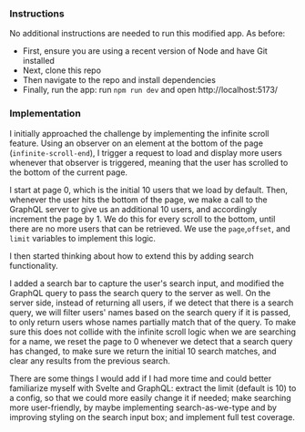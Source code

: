 ### Instructions
No additional instructions are needed to run this modified app. As before:
- First, ensure you are using a recent version of Node and have Git installed
- Next, clone this repo
- Then navigate to the repo and install dependencies
- Finally, run the app: run `npm run dev` and open http://localhost:5173/

### Implementation
I initially approached the challenge by implementing the infinite scroll feature. Using an observer on an element at the bottom of the page (`infinite-scroll-end`), I trigger a request to load and display more users whenever that observer is triggered, meaning that the user has scrolled to the bottom of the current page.

I start at page 0, which is the initial 10 users that we load by default. Then, whenever the user hits the bottom of the page, we make a call to the GraphQL server to give us an additional 10 users, and accordingly increment the page by 1. We do this for every scroll to the bottom, until there are no more users that can be retrieved. We use the `page`,`offset`, and `limit` variables to implement this logic.

I then started thinking about how to extend this by adding search functionality.

I added a search bar to capture the user's search input, and modified the GraphQL query to pass the search query to the server as well. On the server side, instead of returning all users, if we detect that there is a search query, we will filter users' names based on the search query if it is passed, to only return users whose names partially match that of the query. To make sure this does not collide with the infinite scroll logic when we are searching for a name, we reset the page to 0 whenever we detect that a search query has changed, to make sure we return the initial 10 search matches, and clear any results from the previous search.

There are some things I would add if I had more time and could better familiarize myself with Svelte and GraphQL: extract the limit (default is 10) to a config, so that we could more easily change it if needed; make searching more user-friendly, by maybe implementing search-as-we-type and by improving styling on the search input box; and implement full test coverage.

